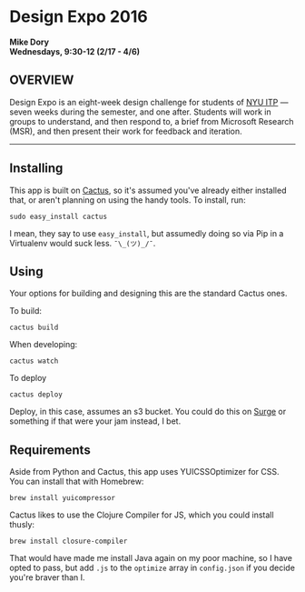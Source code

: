 # Design Expo 2016
**Mike Dory**  
**Wednesdays, 9:30-12 (2/17 - 4/6)**

## OVERVIEW

Design Expo is an eight-week design challenge for students of [NYU ITP](http://itp.nyu.edu) — seven weeks during the semester, and one after. Students will work in groups to understand, and then respond to, a brief from Microsoft Research (MSR), and then present their work for feedback and iteration. 

---

## Installing

This app is built on [Cactus](https://github.com/koenbok/Cactus), so it's assumed you've already either installed that, or aren't planning on using the handy tools. To install, run:

    sudo easy_install cactus

I mean, they say to use `easy_install`, but assumedly doing so via Pip in a Virtualenv would suck less.  `¯\_(ツ)_/¯`.


## Using

Your options for building and designing this are the standard Cactus ones.

To build:

    cactus build

When developing:

    cactus watch

To deploy

    cactus deploy

Deploy, in this case, assumes an s3 bucket. You could do this on [Surge](http://surge.sh) or something if that were your jam instead, I bet.


## Requirements

Aside from Python and Cactus, this app uses YUICSSOptimizer for CSS. You can install that with Homebrew:

    brew install yuicompressor

Cactus likes to use the Clojure Compiler for JS, which you could install thusly:

    brew install closure-compiler

That would have made me install Java again on my poor machine, so I have opted to pass, but add `.js` to the `optimize` array in `config.json` if you decide you're braver than I.